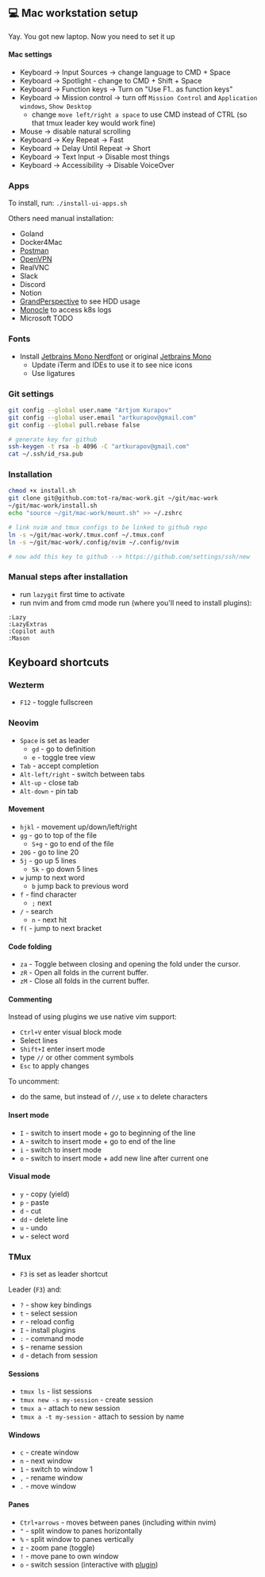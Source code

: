 ## 💻 Mac workstation setup

Yay. You got new laptop. Now you need to set it up

#### Mac settings

- Keyboard -> Input Sources -> change language to CMD + Space
- Keyboard -> Spotlight - change to CMD + Shift + Space
- Keyboard -> Function keys -> Turn on "Use F1.. as function keys"
- Keyboard -> Mission control -> turn off `Mission Control` and `Application windows`, `Show Desktop`
  - change `move left/right a space` to use CMD instead of CTRL
    (so that tmux leader key would work fine)
- Mouse -> disable natural scrolling
- Keyboard -> Key Repeat -> Fast
- Keyboard -> Delay Until Repeat -> Short
- Keyboard -> Text Input -> Disable most things
- Keyboard -> Accessibility -> Disable VoiceOver

### Apps

To install, run: `./install-ui-apps.sh`

Others need manual installation:

- Goland
- Docker4Mac
- [Postman](https://www.postman.com/downloads/)
- [OpenVPN](https://openvpn.net/downloads/openvpn-connect-latest.dmg)
- RealVNC
- Slack
- Discord
- Notion
- [GrandPerspective](https://grandperspectiv.sourceforge.net/) to see HDD usage
- [Monocle](https://monokle.io/download) to access k8s logs
- Microsoft TODO

### Fonts

- Install [Jetbrains Mono Nerdfont](https://www.nerdfonts.com/font-downloads) or original [Jetbrains Mono](https://www.jetbrains.com/lp/mono/)
  - Update iTerm and IDEs to use it to see nice icons
  - Use ligatures

### Git settings

```bash
git config --global user.name "Artjom Kurapov"
git config --global user.email "artkurapov@gmail.com"
git config --global pull.rebase false

# generate key for github
ssh-keygen -t rsa -b 4096 -C "artkurapov@gmail.com"
cat ~/.ssh/id_rsa.pub
```

### Installation

```bash
chmod +x install.sh
git clone git@github.com:tot-ra/mac-work.git ~/git/mac-work
~/git/mac-work/install.sh
echo "source ~/git/mac-work/mount.sh" >> ~/.zshrc

# link nvim and tmux configs to be linked to github repo
ln -s ~/git/mac-work/.tmux.conf ~/.tmux.conf
ln -s ~/git/mac-work/.config/nvim ~/.config/nvim

# now add this key to github --> https://github.com/settings/ssh/new
```

### Manual steps after installation

- run `lazygit` first time to activate
- run nvim and from cmd mode run (where you'll need to install plugins):

```
:Lazy
:LazyExtras
:Copilot auth
:Mason
```

## Keyboard shortcuts

### Wezterm

- `F12` - toggle fullscreen

### Neovim

- `Space` is set as leader
  - `gd` - go to definition
  - `e` - toggle tree view
- `Tab` - accept completion
- `Alt-left/right` - switch between tabs
- `Alt-up` - close tab
- `Alt-down` - pin tab

#### Movement

- `hjkl` - movement up/down/left/right
- `gg` - go to top of the file
  - `S+g` - go to end of the file
- `20G` - go to line 20
- `5j` - go up 5 lines
  - `5k` - go down 5 lines
- `w` jump to next word
  - `b` jump back to previous word
- `f` - find character
  - `;` next
- `/` - search
  - `n` - next hit
- `f(` - jump to next bracket

#### Code folding

- `za` - Toggle between closing and opening the fold under the cursor.
- `zR` - Open all folds in the current buffer.
- `zM` - Close all folds in the current buffer.

#### Commenting

Instead of using plugins we use native vim support:

- `Ctrl+V` enter visual block mode
- Select lines
- `Shift+I` enter insert mode
- type `//` or other comment symbols
- `Esc` to apply changes

To uncomment:

- do the same, but instead of `//`, use `x` to delete characters

#### Insert mode

- `I` - switch to insert mode + go to beginning of the line
- `A` - switch to insert mode + go to end of the line
- `i` - switch to insert mode
- `o` - switch to insert mode + add new line after current one

#### Visual mode

- `y` - copy (yield)
- `p` - paste
- `d` - cut
- `dd` - delete line
- `u` - undo
- `w` - select word

### TMux

- `F3` is set as leader shortcut

Leader (`F3`) and:

- `?` - show key bindings
- `t` - select session
- `r` - reload config
- `I` - install plugins
- `:` - command mode
- `$` - rename session
- `d` - detach from session

#### Sessions

- `tmux ls` - list sessions
- `tmux new -s my-session` - create session
- `tmux a` - attach to new session
- `tmux a -t my-session` - attach to session by name

#### Windows

- `c` - create window
- `n` - next window
- `1` - switch to window 1
- `,` - rename window
- `.` - move window

#### Panes

- `Ctrl+arrows` - moves between panes (including within nvim)
- `"` - split window to panes horizontally
- `%` - split window to panes vertically
- `z` - zoom pane (toggle)
- `!` - move pane to own window
- `o` - switch session (interactive with [plugin](https://github.com/omerxx/tmux-sessionx))
